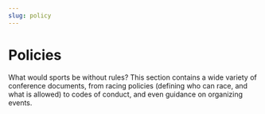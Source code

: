 ```yaml
---
slug: policy
---
```

# Policies

What would sports be without rules?
This section contains a wide variety of conference documents,
from racing policies (defining who can race, and what is allowed)
to codes of conduct,
and even guidance on organizing events.